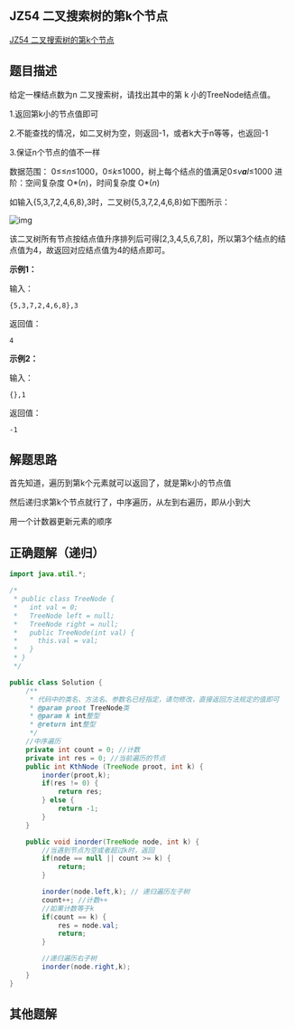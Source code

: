 ## JZ54 二叉搜索树的第k个节点

[JZ54 二叉搜索树的第k个节点](https://www.nowcoder.com/practice/57aa0bab91884a10b5136ca2c087f8ff?tpId=13&tqId=2305268&ru=/exam/oj/ta&qru=/ta/coding-interviews/question-ranking&sourceUrl=%2Fexam%2Foj%2Fta%3Fpage%3D1%26tpId%3D13%26type%3D13)



## 题目描述

给定一棵结点数为n 二叉搜索树，请找出其中的第 k 小的TreeNode结点值。

1.返回第k小的节点值即可

2.不能查找的情况，如二叉树为空，则返回-1，或者k大于n等等，也返回-1

3.保证n个节点的值不一样

数据范围： 0≤≤*n*≤1000，0≤*k*≤1000，树上每个结点的值满足0≤*v**a**l*≤1000
进阶：空间复杂度 O*(*n*)，时间复杂度 O*(*n*)

如输入{5,3,7,2,4,6,8},3时，二叉树{5,3,7,2,4,6,8}如下图所示：

![img](https://alylmengbucket.oss-cn-nanjing.aliyuncs.com/2023-9/202310082345162.png)

该二叉树所有节点按结点值升序排列后可得[2,3,4,5,6,7,8]，所以第3个结点的结点值为4，故返回对应结点值为4的结点即可。

**示例1：**

输入：

```
{5,3,7,2,4,6,8},3
```

返回值：

```
4
```



**示例2：**

输入：

```
{},1
```

返回值：

```
-1
```



## 解题思路

首先知道，遍历到第k个元素就可以返回了，就是第k小的节点值

然后递归求第k个节点就行了，中序遍历，从左到右遍历，即从小到大

用一个计数器更新元素的顺序





## 正确题解（递归）

````java
import java.util.*;

/*
 * public class TreeNode {
 *   int val = 0;
 *   TreeNode left = null;
 *   TreeNode right = null;
 *   public TreeNode(int val) {
 *     this.val = val;
 *   }
 * }
 */

public class Solution {
    /**
     * 代码中的类名、方法名、参数名已经指定，请勿修改，直接返回方法规定的值即可
     * @param proot TreeNode类 
     * @param k int整型 
     * @return int整型
     */
    //中序遍历
    private int count = 0; //计数
    private int res = 0; //当前遍历的节点
    public int KthNode (TreeNode proot, int k) {
        inorder(proot,k);
        if(res != 0) {
            return res;
        } else {
            return -1;
        }
    }

    public void inorder(TreeNode node, int k) {
        //当遇到节点为空或者超过k时，返回
        if(node == null || count >= k) {
            return;
        }

        inorder(node.left,k); // 递归遍历左子树
        count++; //计数++
        //如果计数等于k
        if(count == k) {
            res = node.val;
            return;
        }

        //递归遍历右子树
        inorder(node.right,k);
    }
}
````









## 其他题解